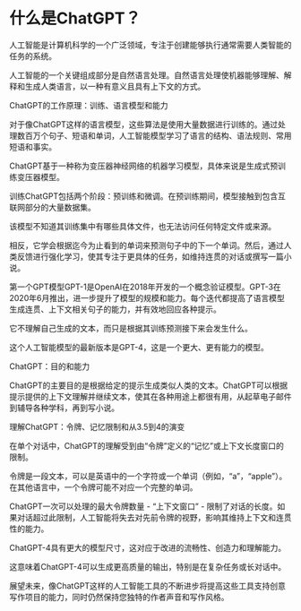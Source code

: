 # 什么是ChatGPT？

人工智能是计算机科学的一个广泛领域，专注于创建能够执行通常需要人类智能的任务的系统。

人工智能的一个关键组成部分是自然语言处理。自然语言处理使机器能够理解、解释和生成人类语言，以一种有意义且具有上下文的方式。

ChatGPT的工作原理：训练、语言模型和能力

对于像ChatGPT这样的语言模型，这些算法是使用大量数据进行训练的。通过处理数百万个句子、短语和单词，人工智能模型学习了语言的结构、语法规则、常用短语和事实。

ChatGPT基于一种称为变压器神经网络的机器学习模型，具体来说是生成式预训练变压器模型。

训练ChatGPT包括两个阶段：预训练和微调。在预训练期间，模型接触到包含互联网部分的大量数据集。

该模型不知道其训练集中有哪些具体文件，也无法访问任何特定文件或来源。

相反，它学会根据迄今为止看到的单词来预测句子中的下一个单词。然后，通过人类反馈进行强化学习，使其专注于更具体的任务，如维持连贯的对话或撰写一篇小说。

第一个GPT模型GPT-1是OpenAI在2018年开发的一个概念验证模型。GPT-3在2020年6月推出，进一步提升了模型的规模和能力。每个迭代都提高了语言模型生成连贯、上下文相关句子的能力，并有效地回应各种提示。

它不理解自己生成的文本，而只是根据其训练预测接下来会发生什么。

这个人工智能模型的最新版本是GPT-4，这是一个更大、更有能力的模型。

ChatGPT：目的和能力

ChatGPT的主要目的是根据给定的提示生成类似人类的文本。ChatGPT可以根据提示提供的上下文理解并继续文本，使其在各种用途上都很有用，从起草电子邮件到辅导各种学科，再到写小说。

理解ChatGPT：令牌、记忆限制和从3.5到4的演变

在单个对话中，ChatGPT的理解受到由“令牌”定义的“记忆”或上下文长度窗口的限制。

令牌是一段文本，可以是英语中的一个字符或一个单词（例如，“a”，“apple”）。在其他语言中，一个令牌可能不对应一个完整的单词。

ChatGPT一次可以处理的最大令牌数量 - “上下文窗口” - 限制了对话的长度。如果对话超过此限制，人工智能将失去对先前令牌的视野，影响其维持上下文和连贯性的能力。

ChatGPT-4具有更大的模型尺寸，这对应于改进的流畅性、创造力和理解能力。

这意味着ChatGPT-4可以生成更高质量的输出，特别是在复杂任务或长对话中。

展望未来，像ChatGPT这样的人工智能工具的不断进步将提高这些工具支持创意写作项目的能力，同时仍然保持您独特的作者声音和写作风格。
